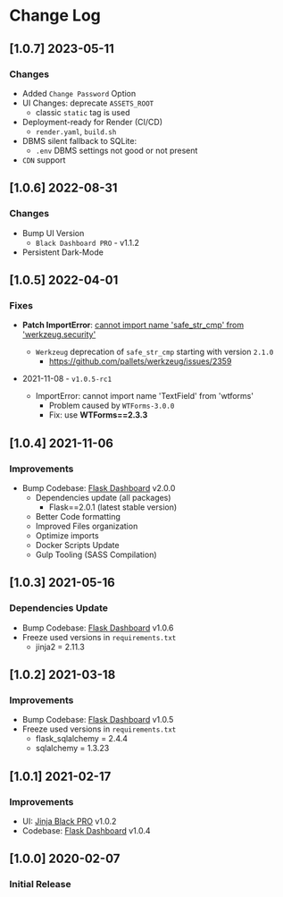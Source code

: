 # Change Log

## [1.0.7] 2023-05-11
### Changes

- Added `Change Password` Option
- UI Changes: deprecate `ASSETS_ROOT`
  - classic `static` tag is used 
- Deployment-ready for Render (CI/CD)
  - `render.yaml`, `build.sh`
- DBMS silent fallback to SQLite:
  - `.env` DBMS settings not good or not present
- `CDN` support

## [1.0.6] 2022-08-31
### Changes

- Bump UI Version
  - `Black Dashboard PRO` - v1.1.2
- Persistent Dark-Mode   

## [1.0.5] 2022-04-01
### Fixes

- **Patch ImportError**: [cannot import name 'safe_str_cmp' from 'werkzeug.security'](https://docs.appseed.us/content/how-to-fix/importerror-cannot-import-name-safe_str_cmp-from-werkzeug.security)
  - `Werkzeug` deprecation of `safe_str_cmp` starting with version `2.1.0`
    - https://github.com/pallets/werkzeug/issues/2359

- 2021-11-08 - `v1.0.5-rc1`
  - ImportError: cannot import name 'TextField' from 'wtforms'
    - Problem caused by `WTForms-3.0.0`
    - Fix: use **WTForms==2.3.3**

## [1.0.4] 2021-11-06
### Improvements

- Bump Codebase: [Flask Dashboard](https://github.com/app-generator/boilerplate-code-flask-dashboard) v2.0.0
  - Dependencies update (all packages) 
    - Flask==2.0.1 (latest stable version)
  - Better Code formatting
  - Improved Files organization
  - Optimize imports
  - Docker Scripts Update
  - Gulp Tooling  (SASS Compilation)

## [1.0.3] 2021-05-16
### Dependencies Update

- Bump Codebase: [Flask Dashboard](https://github.com/app-generator/boilerplate-code-flask-dashboard) v1.0.6
- Freeze used versions in `requirements.txt`
    - jinja2 = 2.11.3

## [1.0.2] 2021-03-18
### Improvements

- Bump Codebase: [Flask Dashboard](https://github.com/app-generator/boilerplate-code-flask-dashboard) v1.0.5
- Freeze used versions in `requirements.txt`
    - flask_sqlalchemy = 2.4.4
    - sqlalchemy = 1.3.23
    
## [1.0.1] 2021-02-17
### Improvements

- UI: [Jinja Black PRO](https://github.com/app-generator/jinja-black-dashboard-pro) v1.0.2
- Codebase: [Flask Dashboard](https://github.com/app-generator/boilerplate-code-flask-dashboard) v1.0.4

## [1.0.0] 2020-02-07
### Initial Release
